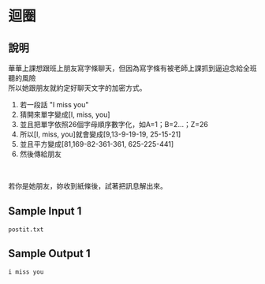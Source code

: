 # 迴圈 #


## 說明 ##

華華上課想跟班上朋友寫字條聊天，但因為寫字條有被老師上課抓到逼迫念給全班聽的風險<br>
所以她跟朋友就約定好聊天文字的加密方式。<br>
1. 若一段話 "I miss you" <br>
2. 猜開來單字變成[I, miss, you]<br>
3. 並且把單字依照26個字母順序數字化，如A=1；B=2...；Z=26<br>
4. 所以[I, miss, you]就會變成[9,13-9-19-19, 25-15-21]<br>
5. 並且平方變成[81,169-82-361-361, 625-225-441]<br>
6. 然後傳給朋友<br>
<br>

若你是她朋友，妳收到紙條後，試著把訊息解出來。<br>






## Sample Input 1 ##



```postit.txt```



## Sample Output 1 ##



```i miss you```


